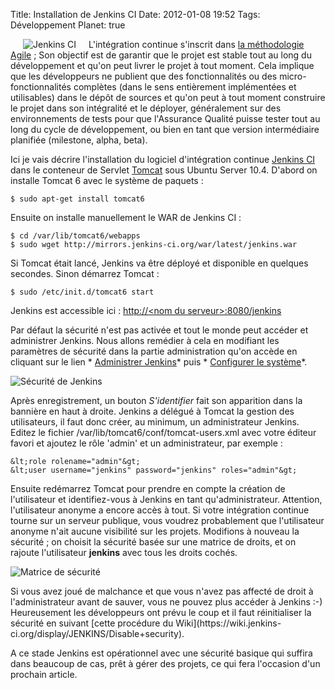 Title: Installation de Jenkins CI
Date: 2012-01-08 19:52
Tags: Développement
Planet: true


 <img src="images/06x/jenkins-logo.png" alt="Jenkins CI" title="Jenkins
CI" style="float:left; margin: 0px 20px" checked="true" /> L'intégration
continue s'inscrit dans [la méthodologie
Agile](http://fr.wikipedia.org/wiki/M%C3%A9thode_agile) ; Son objectif est de
garantir que le projet est stable tout au long du développement et qu'on peut
livrer le projet à tout moment. Cela implique que les développeurs ne publient
que des fonctionnalités ou des micro-fonctionnalités complètes (dans le sens
entièrement implémentées et utilisables) dans le dépôt de sources et qu'on
peut à tout moment construire le projet dans son intégralité et le déployer,
généralement sur des environnements de tests pour que l'Assurance Qualité
puisse tester tout au long du cycle de développement, ou bien en tant que
version intermédiaire planifiée (milestone, alpha, beta).

Ici je vais décrire l'installation du logiciel d'intégration continue [Jenkins
CI](http://jenkins-ci.org/) dans le conteneur de Servlet
[Tomcat](http://tomcat.apache.org/) sous Ubuntu Server 10.4. D'abord on installe
Tomcat 6 avec le système de paquets :

    $ sudo apt-get install tomcat6 
Ensuite on installe manuellement le WAR de Jenkins CI :

    $ cd /var/lib/tomcat6/webapps
    $ sudo wget http://mirrors.jenkins-ci.org/war/latest/jenkins.war
Si Tomcat était lancé, Jenkins va être déployé et disponible en quelques
secondes. Sinon démarrez Tomcat :

    $ sudo /etc/init.d/tomcat6 start
Jenkins est accessible ici : [http://&lt;nom du
serveur&gt;:8080/jenkins](http://localhost:8080/jenkins)

Par défaut la sécurité n'est pas activée et tout le monde peut accéder et
administrer Jenkins. Nous allons remédier à cela en modifiant les paramètres
de sécurité dans la partie administration qu'on accède en cliquant sur le
lien * [Administrer Jenkins](http://localhost:8080/jenkins/manage)* puis *
[Configurer le système](http://localhost:8080/jenkins/configure)*.

 <img src="images/06x/jenkins-security.png" alt="Sécurité de Jenkins"
/>

Après enregistrement, un bouton *S'identifier* fait son apparition dans la
bannière en haut à droite. Jenkins a délégué à Tomcat la gestion des
utilisateurs, il faut donc créer, au minimum, un administrateur Jenkins. Editez
le fichier /var/lib/tomcat6/conf/tomcat-users.xml avec votre éditeur favori et
ajoutez le rôle 'admin' et un administrateur, par exemple :

    &lt;role rolename="admin"&gt;
    &lt;user username="jenkins" password="jenkins" roles="admin"&gt;
Ensuite redémarrez Tomcat pour prendre en compte la création de l'utilisateur
et identifiez-vous à Jenkins en tant qu'administrateur. Attention,
l'utilisateur anonyme a encore accès à tout. Si votre intégration continue
tourne sur un serveur publique, vous voudrez probablement que l'utilisateur
anonyme n'ait aucune visibilité sur les projets. Modifions à nouveau la
sécurité ; on choisit la sécurité basée sur une matrice de droits, et on
rajoute l'utilisateur **jenkins** avec tous les droits cochés.

 <img src="images/06x/jenkins-matrix.png" alt="Matrice de sécurité" />

Si vous avez joué de malchance et que vous n'avez pas affecté de droit à
l'administrateur avant de sauver, vous ne pouvez plus accéder à Jenkins :-)
Heureusement les développeurs ont prévu le coup et il faut réinitialiser la
sécurité en suivant [cette procédure du Wiki](https://wiki.jenkins-
ci.org/display/JENKINS/Disable+security).

A ce stade Jenkins est opérationnel avec une sécurité basique qui suffira
dans beaucoup de cas, prêt à gérer des projets, ce qui fera l'occasion d'un
prochain article.


